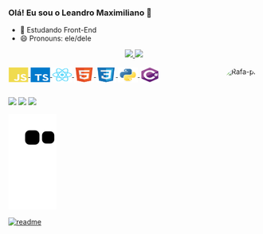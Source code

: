 ### Olá! Eu sou o Leandro Maximiliano 👋

- 🌱 Estudando Front-End
- 😄 Pronouns: ele/dele
 
<div align="center">
  <a href="https://github.com/maxpach">
  <img height="180em" src="https://github-readme-stats.vercel.app/api?username=maxpach&show_icons=true&theme=dark&include_all_commits=true&count_private=true"/>
  <img height="180em" src="https://github-readme-stats.vercel.app/api/top-langs/?username=maxpach&layout=compact&langs_count=7&theme=dark"/>
</div>

<div style="display: inline_block"><br>
  <img align="center" alt="max-Js" height="30" width="40" src="https://raw.githubusercontent.com/devicons/devicon/master/icons/javascript/javascript-plain.svg">
  <img align="center" alt="max-Ts" height="30" width="40" src="https://raw.githubusercontent.com/devicons/devicon/master/icons/typescript/typescript-plain.svg">
  <img align="center" alt="max-React" height="30" width="40" src="https://raw.githubusercontent.com/devicons/devicon/master/icons/react/react-original.svg">
  <img align="center" alt="max-HTML" height="30" width="40" src="https://raw.githubusercontent.com/devicons/devicon/master/icons/html5/html5-original.svg">
  <img align="center" alt="max-CSS" height="30" width="40" src="https://raw.githubusercontent.com/devicons/devicon/master/icons/css3/css3-original.svg">
  <img align="center" alt="max-Python" height="30" width="40" src="https://raw.githubusercontent.com/devicons/devicon/master/icons/python/python-original.svg">
  <img align="center" alt="max-Csharp" height="30" width="40" src="https://raw.githubusercontent.com/devicons/devicon/master/icons/csharp/csharp-original.svg">
  <img align="right" alt="Rafa-pic" height="150" style="border-radius:50px;" src="https://camo.githubusercontent.com/4c8d92806e3c2322a2c390ffa0019c1d6f78a4d82108aa6946863ae362a763c8/68747470733a2f2f69322e77702e636f6d2f616c6c68746163636573732e696e666f2f77702d636f6e74656e742f75706c6f6164732f323031382f30332f70726f6772616d6d696e672e6769663f6669743d313238312532433731362673736c3d31">
</div>
  
   ##
 
<div> 
  <a href="https://instagram.com/maximiliano_br" target="_blank"><img src="https://img.shields.io/badge/-Instagram-%23E4405F?style=for-the-badge&logo=instagram&logoColor=white" target="_blank"></a>
  <a href = "mailto:leandromsca@hotmail.com"><img src="https://img.shields.io/badge/-Gmail-%23333?style=for-the-badge&logo=gmail&logoColor=white" target="_blank"></a>
  <a href="https://www.linkedin.com/in/maximiliano-br/" target="_blank"><img src="https://img.shields.io/badge/-LinkedIn-%230077B5?style=for-the-badge&logo=linkedin&logoColor=white" target="_blank"></a>
  
   ![Snake animation](https://github.com/maxpach/maxpach/blob/output/github-contribution-grid-snake.svg)
 
</div>
  
 [![readme](https://github-readme-stats.vercel.app/api/pin/?username=maxpach&repo=maxpach&theme=react)](https://github.com/maxpach/maxpach)
